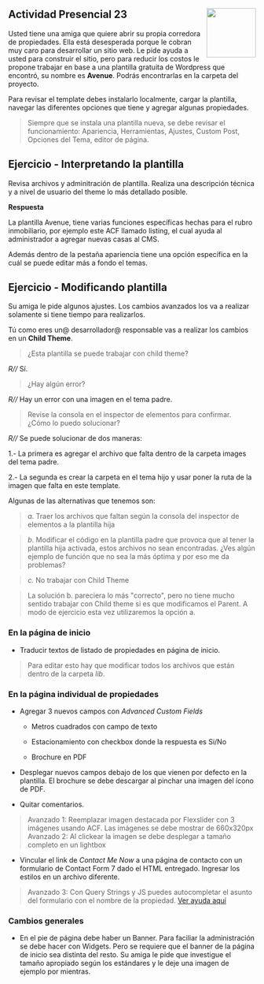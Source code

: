 <section>
<a href="http://desafiolatam.com"><img src="http://blog.desafiolatam.com/wp-content/uploads/2015/03/logo_latam_mini.png" width="100" style="float:right"></a>

# Actividad Presencial 23

Usted tiene una amiga que quiere abrir su propia corredora de propiedades. Ella está desesperada porque le cobran muy caro para desarrollar un sitio web. Le pide ayuda a usted para construir el sitio, pero para reducir los costos le propone trabajar en base a una plantilla gratuita de Wordpress que encontró, su nombre es **Avenue**. Podrás encontrarlas en la carpeta del proyecto.

Para revisar el template debes instalarlo localmente, cargar la plantilla, navegar las diferentes opciones que tiene y agregar algunas propiedades.

>  Siempre que se instala una plantilla nueva, se debe revisar el funcionamiento: Apariencia, Herramientas, Ajustes, Custom Post, Opciones del Tema, editor de página. 

## Ejercicio - Interpretando la plantilla

Revisa archivos y adminitración de plantilla. Realiza una descripción técnica y a nivel de usuario del theme lo más detallado posible.

**Respuesta**

La plantilla Avenue, tiene varias funciones específicas hechas para el rubro inmobiliario, por ejemplo este ACF llamado listing, el cual ayuda al administrador a agregar nuevas casas al CMS. 

Además dentro de la pestaña apariencia tiene una opción específica en la cuál se puede editar más a fondo el temas.

## Ejercicio - Modificando plantilla

Su amiga le pide algunos ajustes. Los cambios avanzados los va a realizar solamente si tiene tiempo para realizarlos. 

Tú como eres un@ desarrollador@ responsable vas a realizar los cambios en un **Child Theme**.

> ¿Esta plantilla se puede trabajar con child theme? 

*R//* Sí.

>¿Hay algún error? 

*R//* Hay un error con una imagen en el tema padre.

>Revise la consola en el inspector de elementos para confirmar. ¿Cómo lo puedo solucionar?

*R//* Se puede solucionar de dos maneras:

 1.- La primera es agregar el archivo que falta dentro de la carpeta images del tema padre.

 2.- La segunda es crear la carpeta en el tema hijo y usar poner la ruta de la imagen que falta en este template.

Algunas de las alternativas que tenemos son: 

> *a.* Traer los archivos que faltan según la consola del inspector de elementos a la plantilla hija 
 
> *b.* Modificar el código en la plantilla padre que provoca que al tener la plantilla hija activada, estos archivos no sean encontradas. ¿Ves algún ejemplo de función que no sea la más óptima y por eso me da problemas? 
 
> *c.* No trabajar con Child Theme
 
> La solución b. pareciera lo más "correcto", pero no tiene mucho sentido trabajar con Child theme si es que modificamos el Parent. A modo de ejercicio esta vez utilizaremos la opción a.

### En la página de inicio

- Traducir textos de listado de propiedades en página de inicio.

> Para editar esto hay que modificar todos los archivos que están dentro de la carpeta *lib*.

### En la página individual de propiedades

- Agregar 3 nuevos campos con *Advanced Custom Fields* 

	- Metros cuadrados con campo de texto
	
	- Estacionamiento con checkbox donde la respuesta es Si/No
	
	- Brochure en PDF 

- Desplegar nuevos campos debajo de los que vienen por defecto en la plantilla. El brochure se debe descargar al pinchar una imagen del ícono de PDF.

- Quitar comentarios.

> Avanzado 1: Reemplazar imagen destacada por Flexslider con 3 imágenes usando ACF. Las imágenes se debe mostrar de 660x320px
> Avanzado 2: Al clickear la imagen se debe desplegar a tamaño completo en un lightbox

- Vincular el link de *Contact Me Now* a una página de contacto con un formulario de Contact Form 7 dado el HTML entregado. Ingresar los estilos en un archivo diferente.

> Avanzado 3: Con Query Strings y JS puedes autocompletar el asunto del formulario con el nombre de la propiedad. [Ver ayuda aquí](https://stackoverflow.com/questions/5422265/how-can-i-pre-populate-html-form-input-fields-from-url-parameters)

### Cambios generales
- En el pie de página debe haber un Banner. Para faciliar la administración se debe hacer con Widgets. Pero se requiere que el banner de la página de inicio sea distinta del resto. Su amiga le pide que investigue el tamaño apropiado según los estándares y le deje una imagen de ejemplo por mientras. 